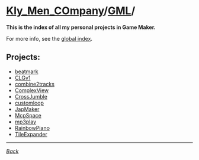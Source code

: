 ﻿# [Kly_Men_COmpany](https://github.com/aleksusklim/Kly_Men_COmpany "Kly_Men_COmpany")/[GML](https://github.com/aleksusklim/Kly_Men_COmpany/tree/master/GML "Kly_Men_COmpany/GML/")/

**This is the index of all my personal projects in Game Maker.**

For more info, see the [global index](https://github.com/aleksusklim/Kly_Men_COmpany "Kly_Men_COmpany").

## Projects:

- [beatmark](https://github.com/aleksusklim/beatmark "Kly_Men_COmpany/GML/beatmark/")
- [CLGv1](https://github.com/aleksusklim/CLGv1 "Kly_Men_COmpany/GML/CLGv1/")
- [combine2tracks](https://github.com/aleksusklim/combine2tracks "Kly_Men_COmpany/GML/combine2tracks/")
- [ComplexView](https://github.com/aleksusklim/ComplexView "Kly_Men_COmpany/GML/ComplexView/")
- [CrossJumble](https://github.com/aleksusklim/CrossJumble "Kly_Men_COmpany/GML/CrossJumble/")
- [customloop](https://github.com/aleksusklim/customloop "Kly_Men_COmpany/GML/customloop/")
- [JapMaker](https://github.com/aleksusklim/JapMaker "Kly_Men_COmpany/GML/JapMaker/")
- [McpSpace](https://github.com/aleksusklim/McpSpace "Kly_Men_COmpany/GML/McpSpace/")
- [mp3play](https://github.com/aleksusklim/mp3play "Kly_Men_COmpany/GML/mp3play/")
- [RainbowPiano](https://github.com/aleksusklim/RainbowPiano "Kly_Men_COmpany/GML/RainbowPiano/")
- [TileExpander](https://github.com/aleksusklim/TileExpander "Kly_Men_COmpany/GML/TileExpander/")

---

_[Back](https://github.com/aleksusklim/Kly_Men_COmpany "Kly_Men_COmpany/")_
